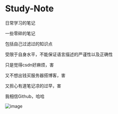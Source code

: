 # Study-Note
日常学习的笔记

一些零碎的笔记

包括自己过滤过的知识点

受限于自身水平，不能保证语言描述的严谨性以及正确性

只是觉得csdn好麻烦，害

又不想出钱买服务器搭博客，害

又担心有道笔记凉的过早，害

我相信Github，哈哈

![image](http://github.com/duan1998/Study-Note/raw/master/images/image-20200708164142283.jpg)
